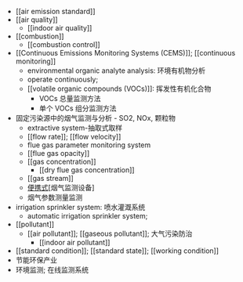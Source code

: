 - [[air emission standard]]
- [[air quality]]
    - [[indoor air quality]]
- [[combustion]]
    - [[combustion control]]
- [[Continuous Emissions Monitoring Systems (CEMS)]]; [[continuous monitoring]] 
    - environmental organic analyte analysis: 环境有机物分析
    - operate continuously;
    - [[volatile organic compounds (VOCs)]]: 挥发性有机化合物
        - VOCs 总量监测方法
        - 单个 VOCs 组分监测方法
- 固定污染源中的烟气监测与分析 - SO2, NOx, 颗粒物 
    - extractive system-抽取式取样
    - [[flow rate]]; [[flow velocity]]
    - flue gas parameter monitoring system
    - [[flue gas opacity]]
    - [[gas concentration]]
        - [[dry flue gas concentration]]
    - [[gas stream]]
    - [便携式](((RVT-MB2ge)))[烟气监测设备]
    - 烟气参数测量监测
- irrigation sprinkler system: 喷水灌溉系统
    - automatic irrigation sprinkler system;
- [[pollutant]]
    - [[air pollutant]]; [[gaseous pollutant]]; 大气污染防治
        - [[indoor air pollutant]]
- [[standard condition]]; [[standard state]]; [[working condition]]
- 节能环保产业 
- 环境监测; 在线监测系统
